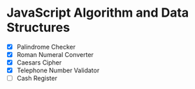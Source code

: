 # JavaScript Algorithm and Data Structures

- [x] Palindrome Checker
- [x] Roman Numeral Converter
- [x] Caesars Cipher
- [x] Telephone Number Validator
- [ ] Cash Register 
